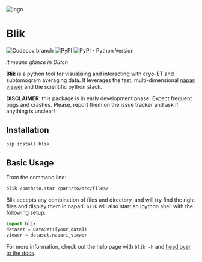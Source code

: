 ![logo](docs/images/logo.png)

# Blik

![Codecov branch](https://img.shields.io/codecov/c/github/gutsche-lab/blik/master?label=codecov)
![PyPI](https://img.shields.io/pypi/v/blik)
![PyPI - Python Version](https://img.shields.io/pypi/pyversions/blik)

*it means glance in Dutch*

**Blik** is a python tool for visualising and interacting with cryo-ET and subtomogram averaging data. It leverages the fast, multi-dimensional [napari viewer](https://napari.org) and the scientific python stack.

**DISCLAIMER**: this package is in early development phase. Expect frequent bugs and crashes. Please, report them on the issue tracker and ask if anything is unclear!

## Installation

```bash
pip install blik
```

## Basic Usage

From the command line:
```bash
blik /path/to.star /path/to/mrc/files/
```

Blik accepts any combination of files and directory, and will try find the right files and display them in napari. `blik` will also start an ipython shell with the following setup:
```python
import blik
dataset = DataSet([your_data])
viewer = dataset.napari_viewer
```

For more information, check out the help page with `blik -h` and [head over to the docs](https://gutsche-lab.github.io/blik).
